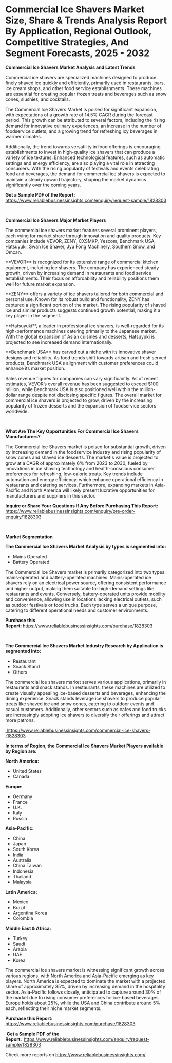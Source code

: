 <p><h1>Commercial Ice Shavers Market Size, Share & Trends Analysis Report By Application, Regional Outlook, Competitive Strategies, And Segment Forecasts, 2025 - 2032</h1></p><p><strong>Commercial Ice Shavers Market Analysis and Latest Trends</strong></p>
<p><p>Commercial ice shavers are specialized machines designed to produce finely shaved ice quickly and efficiently, primarily used in restaurants, bars, ice cream shops, and other food service establishments. These machines are essential for creating popular frozen treats and beverages such as snow cones, slushies, and cocktails. </p><p>The Commercial Ice Shavers Market is poised for significant expansion, with expectations of a growth rate of 14.5% CAGR during the forecast period. This growth can be attributed to several factors, including the rising demand for innovative culinary experiences, an increase in the number of foodservice outlets, and a growing trend for refreshing icy beverages in warmer climates. </p><p>Additionally, the trend towards versatility in food offerings is encouraging establishments to invest in high-quality ice shavers that can produce a variety of ice textures. Enhanced technological features, such as automatic settings and energy efficiency, are also playing a vital role in attracting consumers. With the rising popularity of festivals and events celebrating food and beverages, the demand for commercial ice shavers is expected to maintain a steady upward trajectory, shaping the market dynamics significantly over the coming years.</p></p>
<p><strong>Get a Sample PDF of the Report:&nbsp;</strong> <a href="https://www.reliablebusinessinsights.com/enquiry/request-sample/1828303?utm_campaign=2207&utm_medium=2&utm_source=Github&utm_content=ia&utm_term=19022025&utm_id=commercial-ice-shavers">https://www.reliablebusinessinsights.com/enquiry/request-sample/1828303</a></p>
<p>&nbsp;</p>
<p><strong>Commercial Ice Shavers Major Market Players</strong></p>
<p><p>The commercial ice shavers market features several prominent players, each vying for market share through innovation and quality products. Key companies include VEVOR, ZENY, CXSMKP, Yescom, Benchmark USA, Hatsuyuki, Swan Ice Shaver, Jyu Fong Machinery, Southern Snow, and Omcan.</p><p>**VEVOR** is recognized for its extensive range of commercial kitchen equipment, including ice shavers. The company has experienced steady growth, driven by increasing demand in restaurants and food service establishments. Their focus on affordability and reliability positions them well for future market expansion.</p><p>**ZENY** offers a variety of ice shavers tailored for both commercial and personal use. Known for its robust build and functionality, ZENY has captured a significant portion of the market. The rising popularity of shaved ice and similar products suggests continued growth potential, making it a key player in the segment.</p><p>**Hatsuyuki**, a leader in professional ice shavers, is well-regarded for its high-performance machines catering primarily to the Japanese market. With the global expansion of Asian cuisines and desserts, Hatsuyuki is projected to see increased demand internationally.</p><p>**Benchmark USA** has carved out a niche with its innovative shaver designs and reliability. As food trends shift towards artisan and fresh served products, Benchmark USA's alignment with customer preferences could enhance its market position.</p><p>Sales revenue figures for companies can vary significantly. As of recent estimates, VEVOR’s overall revenue has been suggested to exceed $100 million, while Benchmark USA is also positioned well within the million-dollar range despite not disclosing specific figures. The overall market for commercial ice shavers is projected to grow, driven by the increasing popularity of frozen desserts and the expansion of foodservice sectors worldwide.</p></p>
<p>&nbsp;</p>
<p><strong>What Are The Key Opportunities For Commercial Ice Shavers Manufacturers?</strong></p>
<p><p>The Commercial Ice Shavers market is poised for substantial growth, driven by increasing demand in the foodservice industry and rising popularity of snow cones and shaved ice desserts. The market's value is projected to grow at a CAGR of approximately 6% from 2023 to 2030, fueled by innovations in ice shaving technology and health-conscious consumer preferences for refreshing, low-calorie treats. Key trends include automation and energy efficiency, which enhance operational efficiency in restaurants and catering services. Furthermore, expanding markets in Asia-Pacific and North America will likely present lucrative opportunities for manufacturers and suppliers in this sector.</p></p>
<p><strong>Inquire or Share Your Questions If Any Before Purchasing This Report:</strong> <a href="https://www.reliablebusinessinsights.com/enquiry/pre-order-enquiry/1828303?utm_campaign=2207&utm_medium=2&utm_source=Github&utm_content=ia&utm_term=19022025&utm_id=commercial-ice-shavers">https://www.reliablebusinessinsights.com/enquiry/pre-order-enquiry/1828303</a></p>
<p>&nbsp;</p>
<p><strong>Market Segmentation</strong></p>
<p><strong>The Commercial Ice Shavers Market Analysis by types is segmented into:</strong></p>
<p><ul><li>Mains Operated</li><li>Battery Operated</li></ul></p>
<p><p>The Commercial Ice Shavers market is primarily categorized into two types: mains-operated and battery-operated machines. Mains-operated ice shavers rely on an electrical power source, offering consistent performance and higher output, making them suitable for high-demand settings like restaurants and events. Conversely, battery-operated units provide mobility and convenience, allowing use in locations lacking electrical outlets, such as outdoor festivals or food trucks. Each type serves a unique purpose, catering to different operational needs and customer environments.</p></p>
<p><strong>Purchase this Report:&nbsp;</strong><a href="https://www.reliablebusinessinsights.com/purchase/1828303?utm_campaign=2207&utm_medium=2&utm_source=Github&utm_content=ia&utm_term=19022025&utm_id=commercial-ice-shavers">https://www.reliablebusinessinsights.com/purchase/1828303</a></p>
<p>&nbsp;</p>
<p><strong>The Commercial Ice Shavers Market Industry Research by Application is segmented into:</strong></p>
<p><ul><li>Restaurant</li><li>Snack Stand</li><li>Others</li></ul></p>
<p><p>The commercial ice shavers market serves various applications, primarily in restaurants and snack stands. In restaurants, these machines are utilized to create visually appealing ice-based desserts and beverages, enhancing the dining experience. Snack stands leverage ice shavers to produce popular treats like shaved ice and snow cones, catering to outdoor events and casual customers. Additionally, other sectors such as cafes and food trucks are increasingly adopting ice shavers to diversify their offerings and attract more patrons.</p></p>
<p><a href="https://www.reliablebusinessinsights.com/commercial-ice-shavers-r1828303?utm_campaign=2207&utm_medium=2&utm_source=Github&utm_content=ia&utm_term=19022025&utm_id=commercial-ice-shavers">&nbsp;https://www.reliablebusinessinsights.com/commercial-ice-shavers-r1828303</a></p>
<p><strong>In terms of Region, the Commercial Ice Shavers Market Players available by Region are:</strong></p>
<p>
    <p> <strong> North America: </strong>
        <ul>
            <li>United States</li>
            <li>Canada</li>
        </ul>
        </p> 
    <p> <strong> Europe: </strong>
        <ul>
            <li>Germany</li>
            <li>France</li>
            <li>U.K.</li>
            <li>Italy</li>
            <li>Russia</li>
        </ul>
        </p> 
    <p> <strong> Asia-Pacific: </strong>
        <ul>
            <li>China</li>
            <li>Japan</li>
            <li>South Korea</li>
            <li>India</li>
            <li>Australia</li>
            <li>China Taiwan</li>
            <li>Indonesia</li>
            <li>Thailand</li>
            <li>Malaysia</li>
        </ul>
        </p> 
    <p> <strong> Latin America: </strong>
        <ul>
            <li>Mexico</li>
            <li>Brazil</li>
            <li>Argentina Korea</li>
            <li>Colombia</li>
        </ul>
        </p> 
    <p> <strong> Middle East & Africa: </strong>
        <ul>
            <li>Turkey</li>
            <li>Saudi</li>
            <li>Arabia</li>
            <li>UAE</li>
            <li>Korea</li>
        </ul>
    </p>
    </p>
<p><p>The commercial ice shavers market is witnessing significant growth across various regions, with North America and Asia-Pacific emerging as key players. North America is expected to dominate the market with a projected share of approximately 35%, driven by increasing demand in the hospitality sector. Asia-Pacific follows closely, anticipated to capture around 30% of the market due to rising consumer preferences for ice-based beverages. Europe holds about 25%, while the USA and China contribute around 5% each, reflecting their niche market segments.</p></p>
<p><strong>Purchase this Report: </strong><a href="https://www.reliablebusinessinsights.com/purchase/1828303?utm_campaign=2207&utm_medium=2&utm_source=Github&utm_content=ia&utm_term=19022025&utm_id=commercial-ice-shavers">https://www.reliablebusinessinsights.com/purchase/1828303</a></p>
<p>&nbsp;<strong>Get a Sample PDF of the Report:&nbsp;&nbsp;</strong><a href="https://www.reliablebusinessinsights.com/enquiry/request-sample/1828303?utm_campaign=2207&utm_medium=2&utm_source=Github&utm_content=ia&utm_term=19022025&utm_id=commercial-ice-shavers">https://www.reliablebusinessinsights.com/enquiry/request-sample/1828303</a></p>
<p><strong></strong></p>
<p>Check more reports on <a href="https://www.reliablebusinessinsights.com/?utm_campaign=2207&utm_medium=2&utm_source=Github&utm_content=ia&utm_term=19022025&utm_id=commercial-ice-shavers">https://www.reliablebusinessinsights.com/</a></p>